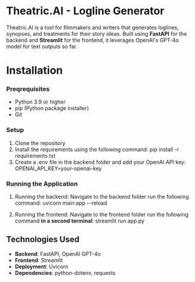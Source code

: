 # Theatric.AI - Logline Generator

Theatric.AI is a tool for filmmakers and writers that generates loglines, synopses, and treatments for their story ideas. Built using **FastAPI** for the backend and **Streamlit** for the frontend, it leverages OpenAI's GPT-4o model for text outputs so far.

# Installation

### Preqrequisites
- Python 3.9 or higher
- pip (Python package installer)
- Git

### Setup
1. Clone the repository
2. Install the requirements using the following command: pip install -r requirements.txt
3. Create a .env file in the backend folder and add your OpenAI API key: OPENAI_API_KEY=your-openai-key

### Running the Application
1. Running the backend:
Navigate to the backend folder
run the following command: uvicorn main:app --reload

2. Running the frontend:
Navigate to the frontend folder
run the following command **in a second terminal**: streamlit run app.py

## Technologies Used

- **Backend**: FastAPI, OpenAI GPT-4o
- **Frontend**: Streamlit
- **Deployment**: Uvicorn
- **Dependencies**: python-dotenv, requests


